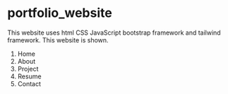 # portfolio_website
This website uses html CSS JavaScript bootstrap framework and tailwind framework.
This website is shown.
1. Home
2. About
3. Project
4. Resume
5. Contact


